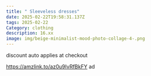 ```yaml
---
title: " Sleeveless dresses"
date: 2025-02-22T19:58:31.137Z
tags: 2025-02-22
Category: clothing
description: 16.xx
image: img/beige-minimalist-mood-photo-collage-4-.png
---
```

discount auto applies at checkout  

https://amzlink.to/az0u9IvRfBkFY ad